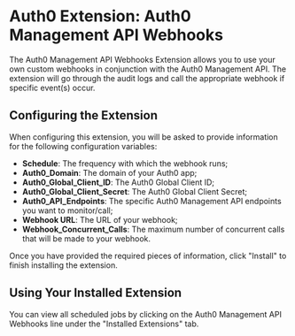 # Auth0 Extension: Auth0 Management API Webhooks

The Auth0 Management API Webhooks Extension allows you to use your own custom webhooks in conjunction with the Auth0 Management API. The extension will go through the audit logs and call the appropriate webhook if specific event(s) occur.

## Configuring the Extension

When configuring this extension, you will be asked to provide information for the following configuration variables:

- __Schedule__: The frequency with which the webhook runs;
- __Auth0_Domain__: The domain of your Auth0 app;
- __Auth0_Global_Client_ID__: The Auth0 Global Client ID;
- __Auth0_Global_Client_Secret__: The Auth0 Global Client Secret;
- __Auth0_API_Endpoints__: The specific Auth0 Management API endpoints you want to monitor/call;
- __Webhook URL__: The URL of your webhook;
- __Webhook_Concurrent_Calls__: The maximum number of concurrent calls that will be made to your webhook.

Once you have provided the required pieces of information, click "Install" to finish installing the extension.

## Using Your Installed Extension

You can view all scheduled jobs by clicking on the Auth0 Management API Webhooks line under the "Installed Extensions" tab.
